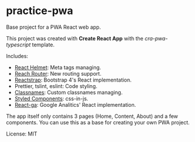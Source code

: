 # practice-pwa
Base project for a PWA React web app.

This project was created with **Create React App** with the *cra-pwa-typescript* template.

Includes:

- [React Helmet](https://github.com/nfl/react-helmet "React Helmet"): Meta tags managing.
- [Reach Router](https://reach.tech/router/ "Reach Router"): New routing support.
- [Reactstrap](https://reactstrap.github.io/ "Reactstrap"): Bootstrap 4's React implementation.
- Prettier, tslint, eslint: Code styling.
- [Classnames](https://github.com/JedWatson/classnames "Classnames"): Custom classnames managing.
- [Styled Components](https://styled-components.com/ "Styled Components"): css-in-js.
- [React-ga](https://github.com/react-ga/react-ga "React-ga"): Google Analitics' React implementation.

The app itself only contains 3 pages (Home, Content, About) and a few components. You can use this as a base for creating your own PWA project.

License: MIT
